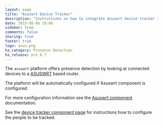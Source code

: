 ```yaml
---
layout: page
title: "Asuswrt Device Tracker"
description: "Instructions on how to integrate Asuswrt device tracker into Home Assistant."
date: 2015-08-06 19:00
sidebar: true
comments: false
sharing: true
footer: true
logo: asus.png
ha_category: Presence Detection
ha_release: pre 0.7
---
```



The `asuswrt` platform offers presence detection by looking at connected devices to a [ASUSWRT](http://event.asus.com/2013/nw/ASUSWRT/) based router.

The platform will be automatically configured if Asuswrt component is configured.

For more configuration information see the [Asuswrt component](/components/asuswrt/) documentation.

See the [device tracker component page](/components/device_tracker/) for instructions how to configure the people to be tracked.